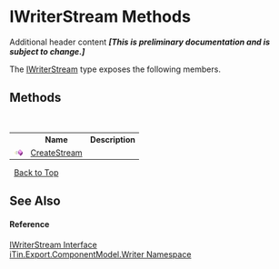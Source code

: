 # IWriterStream Methods
Additional header content _**\[This is preliminary documentation and is subject to change.\]**_

The <a href="615aecae-a6c0-0e8a-5163-e1457722d981">IWriterStream</a> type exposes the following members.


## Methods
&nbsp;<table><tr><th></th><th>Name</th><th>Description</th></tr><tr><td>![Public method](media/pubmethod.gif "Public method")</td><td><a href="2c98cb4e-11b1-62cc-85f7-e288c876a9b8">CreateStream</a></td><td /></tr></table>&nbsp;
<a href="#iwriterstream-methods">Back to Top</a>

## See Also


#### Reference
<a href="615aecae-a6c0-0e8a-5163-e1457722d981">IWriterStream Interface</a><br /><a href="37973b78-6b66-1218-9d7d-14680ab2aeda">iTin.Export.ComponentModel.Writer Namespace</a><br />